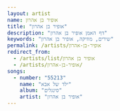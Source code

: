 ```yaml
---
layout: artist
name: אופיר בן אהרון
title: "אופיר בן אהרון"
description: "דף האמן אופיר בן אהרון"
keywords: "שירים, מוזיקה, אופיר בן אהרון"
permalink: /artists/אופיר-בן-אהרון
redirect_from:
  - /artists/list/אופיר בן אהרון
  - /artists/אופיר-בן-אהרון/
songs:
  - number: "55213"
    name: "ילד של אבא"
    album: "סינגלים"
    artist: "אופיר בן אהרון"
---
```

